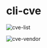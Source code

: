 # cli-cve


![cve-list](https://github.com/elton-peixoto-lu/cli-cve/assets/104030844/a36ba048-d126-4b07-95b6-d1cd76550493)

![cve-vendor](https://github.com/elton-peixoto-lu/cli-cve/assets/104030844/2525c24a-1506-4470-a42c-ac1bda805265)
